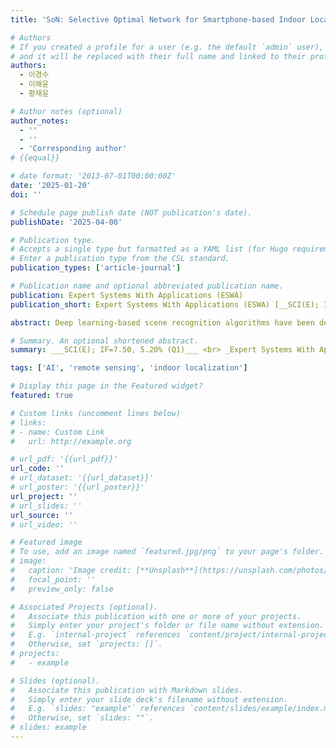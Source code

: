 ```yaml
---
title: 'SoN: Selective Optimal Network for Smartphone-based Indoor Localization in Real-time  '

# Authors
# If you created a profile for a user (e.g. the default `admin` user), write the username (folder name) here
# and it will be replaced with their full name and linked to their profile.
authors:
  - 이경수
  - 이해윤
  - 황재윤

# Author notes (optional)
author_notes:
  - ''
  - ''
  - 'Corresponding author'
# {{equal}}

# date format: '2013-07-01T00:00:00Z'
date: '2025-01-20'
doi: ''

# Schedule page publish date (NOT publication's date).
publishDate: '2025-04-00'

# Publication type.
# Accepts a single type but formatted as a YAML list (for Hugo requirements).
# Enter a publication type from the CSL standard.
publication_types: ['article-journal']

# Publication name and optional abbreviated publication name.
publication: Expert Systems With Applications (ESWA)
publication_short: Expert Systems With Applications (ESWA) [__SCI(E); IF=7.50, 5.20% (Q1)__]

abstract: Deep learning-based scene recognition algorithms have been developed for real-time application in indoor localization systems. However, owing to the slow calculation time resulting from the deep structure of convolutional neural networks, deep learning-based algorithms have limitations in the usage of real-time applications, despite their high accuracy in classification tasks. To significantly reduce the computation time of these algorithms and slightly improve their accuracy, we thus propose a path-selective deep learning network, denoted as Selective Optimal Network (SoN). The SoN selectively uses the depth-variable networks depending on a new indicator, denoted as the classification-complexity of a source image. The SoN reduces the prediction time by selecting optimal depth for the baseline networks corresponding to the input samples. The network was evaluated using two public datasets and two custom datasets for indoor localization and scene classification, respectively. The experimental results indicated that, compared to other deep learning models, the SoN exhibited improved accuracy and enhanced the processing speed by up to 78.59\%. Additionally, the SoN was applied to a smartphone-based indoor positioning system in real-time. The results indicated that the SoN shows excellent performance for rapid and accurate classification in real-time applications of indoor localization systems.

# Summary. An optional shortened abstract.
summary: ___SCI(E); IF=7.50, 5.20% (Q1)___ <br> _Expert Systems With Applications (ESWA, Early Accept)_

tags: ['AI', 'remote sensing', 'indoor localization']

# Display this page in the Featured widget?
featured: true

# Custom links (uncomment lines below)
# links:
# - name: Custom Link
#   url: http://example.org

# url_pdf: '{{url_pdf}}'
url_code: ''
# url_dataset: '{{url_dataset}}'
# url_poster: '{{url_poster}}'
url_project: ''
# url_slides: ''
url_source: ''
# url_video: ''

# Featured image
# To use, add an image named `featured.jpg/png` to your page's folder.
# image:
#   caption: 'Image credit: [**Unsplash**](https://unsplash.com/photos/pLCdAaMFLTE)'
#   focal_point: ''
#   preview_only: false

# Associated Projects (optional).
#   Associate this publication with one or more of your projects.
#   Simply enter your project's folder or file name without extension.
#   E.g. `internal-project` references `content/project/internal-project/index.md`.
#   Otherwise, set `projects: []`.
# projects:
#   - example

# Slides (optional).
#   Associate this publication with Markdown slides.
#   Simply enter your slide deck's filename without extension.
#   E.g. `slides: "example"` references `content/slides/example/index.md`.
#   Otherwise, set `slides: ""`.
# slides: example
---
```

